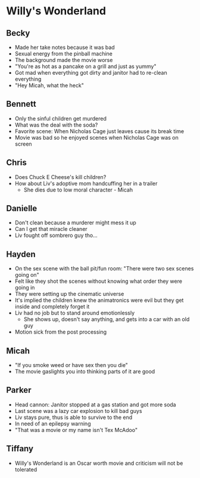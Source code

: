 # Willy's Wonderland

## Becky

- Made her take notes because it was bad
- Sexual energy from the pinball machine
- The background made the movie worse
- "You're as hot as a pancake on a grill and just as yummy"
- Got mad when everything got dirty and janitor had to re-clean everything
- "Hey Micah, what the heck"

## Bennett

- Only the sinful children get murdered
- What was the deal with the soda?
- Favorite scene: When Nicholas Cage just leaves cause its break time
- Movie was bad so he enjoyed scenes when Nicholas Cage was on screen

## Chris

- Does Chuck E Cheese's kill children?
- How about Liv's adoptive mom handcuffing her in a trailer
  - She dies due to low moral character - Micah

## Danielle

- Don't clean because a murderer might mess it up
- Can I get that miracle cleaner
- Liv fought off sombrero guy tho...

## Hayden

- On the sex scene with the ball pit/fun room: "There were two sex scenes going
  on"
- Felt like they shot the scenes without knowing what order they were going in
- They were setting up the cinematic universe
- It's implied the children knew the animatronics were evil but they get inside
  and completely forget it
- Liv had no job but to stand around emotionlessly
  - She shows up, doesn't say anything, and gets into a car with an old guy
- Motion sick from the post processing

## Micah

- "If you smoke weed or have sex then you die"
- The movie gaslights you into thinking parts of it are good

## Parker

- Head cannon: Janitor stopped at a gas station and got more soda
- Last scene was a lazy car explosion to kill bad guys
- Liv stays pure, thus is able to survive to the end
- In need of an epilepsy warning
- "That was a movie or my name isn't Tex McAdoo"

## Tiffany

- Willy's Wonderland is an Oscar worth movie and criticism will not be tolerated
